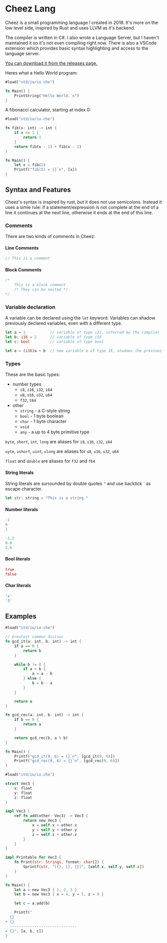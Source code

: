 # Cheez Lang

Cheez is a small programming language I created in 2018. It's more on the low level side, inspired by Rust and uses LLVM as it's backend.

The compiler is written in C#. I also wrote a Language Server, but I haven't maintained it so it's not even compiling right now. There is also a VSCode extension which provides basic syntax highlighting and access to the language server.

[You can download it from the releases page.](https://github.com/Nimaoth/CheezLang/releases)

Heres what a Hello World program:
```rust
#load("std/io/io.che")

fn Main() {
    PrintString("Hello World.`n")
}
```

A fibonacci calculator, starting at index 0:
```rust
#load("std/io/io.che")

fn fib(x: int) -> int {
    if x <= 1 {
        return 1
    }
    return fib(x - 1) + fib(x - 2)
}

fn Main() {
    let x = fib(5)
    Printf("fib(5) = {}`n", [x])
}
```

## Syntax and Features

Cheez's syntax is inspired by rust, but it does not use semicolons.
Instead it uses a simle rule: if a statement/expression is not complete at the end of a line it continues at the next line, otherwise it ends at the end of this line.

### Comments
There are two kinds of comments in Cheez: 
#### Line Comments
```rust
// This is a comment
```
#### Block Comments
```rust
/*
    This is a block comment
    /* They can be nested */
*/
```

### Variable declaration
A variable can be declared using the `let` keyword. Variables can shadow previously declared variables, even with a different type.
```rust
let a = 1           // variable of type i32, inferred by the compiler
let b: i16 = 2      // variable of type i16
let c: bool         // variable of type bool

let a = (i16)a + b  // new variable a of type 16, shadows the previous a
```

### Types
These are the basic types:
- number types
  - `i8`, `i16`, `i32`, `i64`
  - `u8`, `u16`, `u32`, `u64`
  - `f32`, `t64`
- other
  - `string` - a C-style string
  - `bool` - 1 byte boolean
  - `char` - 1 byte character
  - `void`
  - `any`  - a up to 4 byte primitive type

`byte`, `short`, `int`, `long` are aliases for  `i8`, `i16`, `i32`, `i64`

`uyte`, `ushort`, `uint`, `ulong` are aliases for  `u8`, `u16`, `u32`, `u64`

`float` and `double` are aliases for `f32` and `f64`


#### String literals
String literals are surrounded by double quotes `"` and use backtick ` as escape character.
```rust
let str: string = "This is a string."
```

#### Number literals
```rust
-1
0
1

-1.2
0.0
2.6
```

#### Bool literals
```rust
true
false
```

#### Char literals
```rust
'x'
'3'
```

### 

## Examples
```rust
#load("std/io/io.che")

// Greatest common divisor
fn gcd_it(a: int, b: int) -> int {
    if a == 0 {
        return b
    }

    while b != 0 {
        if a > b {
            a = a - b
        } else {
            b = b - a
        }
    }

    return a
}

fn gcd_rec(a: int, b: int) -> int {
    if b == 0 {
        return a
    }

    return gcd_rec(b, a % b)
}

fn Main() {
    Printf("gcd_it(9, 6) = {}`n", [gcd_it(9, 6)])
    Printf("gcd_rec(9, 6) = {}`n", [gcd_rec(9, 6)])
}
```

```rust
#load("std/io/io.che")

struct Vec3 {
    x: float
    y: float
    z: float
}

impl Vec3 {
    ref fn add(other: Vec3) -> Vec3 {
        return new Vec3 {
            x = self.x + other.x
            y = self.y + other.y
            z = self.z + other.z
        }
    }
}

impl Printable for Vec3 {
    fn Print(str: String&, format: char[]) {
        Sprintf(str, "({}, {}, {})", [self.x, self.y, self.z])
    }
}

fn Main() {
    let a = new Vec3 { 1, 2, 3 }
    let b = new Vec3 { x = 4, y = 5, z = 6 }

    let c = a.add(b)

    Printf("
  {}
+ {}
  ------------------------------
= {}", [a, b, c])
}
```
